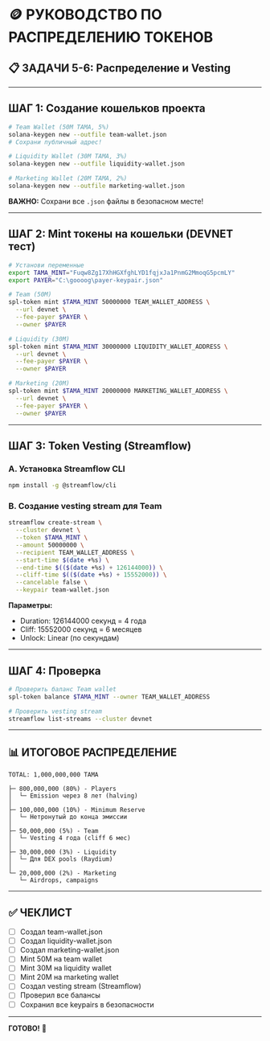 # 🪙 РУКОВОДСТВО ПО РАСПРЕДЕЛЕНИЮ ТОКЕНОВ

## 📋 ЗАДАЧИ 5-6: Распределение и Vesting

---

## ШАГ 1: Создание кошельков проекта

```bash
# Team Wallet (50M TAMA, 5%)
solana-keygen new --outfile team-wallet.json
# Сохрани публичный адрес!

# Liquidity Wallet (30M TAMA, 3%)
solana-keygen new --outfile liquidity-wallet.json

# Marketing Wallet (20M TAMA, 2%)
solana-keygen new --outfile marketing-wallet.json
```

**ВАЖНО:** Сохрани все `.json` файлы в безопасном месте!

---

## ШАГ 2: Mint токены на кошельки (DEVNET тест)

```bash
# Установи переменные
export TAMA_MINT="Fuqw8Zg17XhHGXfghLYD1fqjxJa1PnmG2MmoqG5pcmLY"
export PAYER="C:\goooog\payer-keypair.json"

# Team (50M)
spl-token mint $TAMA_MINT 50000000 TEAM_WALLET_ADDRESS \
  --url devnet \
  --fee-payer $PAYER \
  --owner $PAYER

# Liquidity (30M)
spl-token mint $TAMA_MINT 30000000 LIQUIDITY_WALLET_ADDRESS \
  --url devnet \
  --fee-payer $PAYER \
  --owner $PAYER

# Marketing (20M)
spl-token mint $TAMA_MINT 20000000 MARKETING_WALLET_ADDRESS \
  --url devnet \
  --fee-payer $PAYER \
  --owner $PAYER
```

---

## ШАГ 3: Token Vesting (Streamflow)

### A. Установка Streamflow CLI

```bash
npm install -g @streamflow/cli
```

### B. Создание vesting stream для Team

```bash
streamflow create-stream \
  --cluster devnet \
  --token $TAMA_MINT \
  --amount 50000000 \
  --recipient TEAM_WALLET_ADDRESS \
  --start-time $(date +%s) \
  --end-time $(($(date +%s) + 126144000)) \
  --cliff-time $(($(date +%s) + 15552000)) \
  --cancelable false \
  --keypair team-wallet.json
```

**Параметры:**
- Duration: 126144000 секунд = 4 года
- Cliff: 15552000 секунд = 6 месяцев
- Unlock: Linear (по секундам)

---

## ШАГ 4: Проверка

```bash
# Проверить баланс Team wallet
spl-token balance $TAMA_MINT --owner TEAM_WALLET_ADDRESS

# Проверить vesting stream
streamflow list-streams --cluster devnet
```

---

## 📊 ИТОГОВОЕ РАСПРЕДЕЛЕНИЕ

```
TOTAL: 1,000,000,000 TAMA

├─ 800,000,000 (80%) - Players
│  └─ Emission через 8 лет (halving)
│
├─ 100,000,000 (10%) - Minimum Reserve
│  └─ Нетронутый до конца эмиссии
│
├─ 50,000,000 (5%) - Team
│  └─ Vesting 4 года (cliff 6 мес)
│
├─ 30,000,000 (3%) - Liquidity
│  └─ Для DEX pools (Raydium)
│
└─ 20,000,000 (2%) - Marketing
   └─ Airdrops, campaigns
```

---

## ✅ ЧЕКЛИСТ

- [ ] Создал team-wallet.json
- [ ] Создал liquidity-wallet.json
- [ ] Создал marketing-wallet.json
- [ ] Mint 50M на team wallet
- [ ] Mint 30M на liquidity wallet
- [ ] Mint 20M на marketing wallet
- [ ] Создал vesting stream (Streamflow)
- [ ] Проверил все балансы
- [ ] Сохранил все keypairs в безопасности

---

**ГОТОВО!** 🎉

